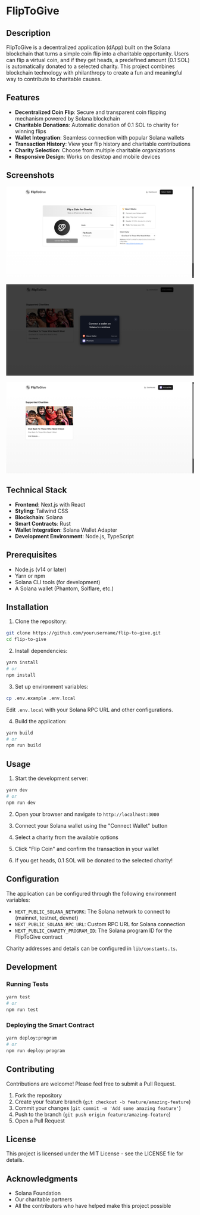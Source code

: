 # FlipToGive

## Description

FlipToGive is a decentralized application (dApp) built on the Solana blockchain that turns a simple coin flip into a charitable opportunity. Users can flip a virtual coin, and if they get heads, a predefined amount (0.1 SOL) is automatically donated to a selected charity. This project combines blockchain technology with philanthropy to create a fun and meaningful way to contribute to charitable causes.

## Features

- **Decentralized Coin Flip**: Secure and transparent coin flipping mechanism powered by Solana blockchain
- **Charitable Donations**: Automatic donation of 0.1 SOL to charity for winning flips
- **Wallet Integration**: Seamless connection with popular Solana wallets
- **Transaction History**: View your flip history and charitable contributions
- **Charity Selection**: Choose from multiple charitable organizations
- **Responsive Design**: Works on desktop and mobile devices

## Screenshots

![Game Interface - The main coin flip interface where users can try their luck](public/assets/game-interface.png)

![Wallet Connection - Screen showing the wallet connection process](public/assets/wallet-connection.png)

![Dashboard - Interface for showing all charity donated to](public/assets/dashboard.png) 

## Technical Stack

- **Frontend**: Next.js with React
- **Styling**: Tailwind CSS
- **Blockchain**: Solana
- **Smart Contracts**: Rust
- **Wallet Integration**: Solana Wallet Adapter
- **Development Environment**: Node.js, TypeScript

## Prerequisites

- Node.js (v14 or later)
- Yarn or npm
- Solana CLI tools (for development)
- A Solana wallet (Phantom, Solflare, etc.)

## Installation

1. Clone the repository:
```bash
git clone https://github.com/yourusername/flip-to-give.git
cd flip-to-give
```

2. Install dependencies:
```bash
yarn install
# or
npm install
```

3. Set up environment variables:
```bash
cp .env.example .env.local
```
Edit `.env.local` with your Solana RPC URL and other configurations.

4. Build the application:
```bash
yarn build
# or
npm run build
```

## Usage

1. Start the development server:
```bash
yarn dev
# or
npm run dev
```

2. Open your browser and navigate to `http://localhost:3000`

3. Connect your Solana wallet using the "Connect Wallet" button

4. Select a charity from the available options

5. Click "Flip Coin" and confirm the transaction in your wallet

6. If you get heads, 0.1 SOL will be donated to the selected charity!

## Configuration

The application can be configured through the following environment variables:

- `NEXT_PUBLIC_SOLANA_NETWORK`: The Solana network to connect to (mainnet, testnet, devnet)
- `NEXT_PUBLIC_SOLANA_RPC_URL`: Custom RPC URL for Solana connection
- `NEXT_PUBLIC_CHARITY_PROGRAM_ID`: The Solana program ID for the FlipToGive contract

Charity addresses and details can be configured in `lib/constants.ts`.

## Development

### Running Tests

```bash
yarn test
# or
npm run test
```

### Deploying the Smart Contract

```bash
yarn deploy:program
# or
npm run deploy:program
```

## Contributing

Contributions are welcome! Please feel free to submit a Pull Request.

1. Fork the repository
2. Create your feature branch (`git checkout -b feature/amazing-feature`)
3. Commit your changes (`git commit -m 'Add some amazing feature'`)
4. Push to the branch (`git push origin feature/amazing-feature`)
5. Open a Pull Request

## License

This project is licensed under the MIT License - see the LICENSE file for details.

## Acknowledgments

- Solana Foundation
- Our charitable partners
- All the contributors who have helped make this project possible

